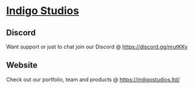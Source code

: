 # [Indigo Studios](https://indigostudios.ltd/)

## Discord
Want support or just to chat join our Discord @ https://discord.gg/nrutKKy

## Website
Check out our portfolio, team and products @ https://indigostudios.ltd/